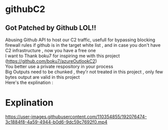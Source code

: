 # githubC2
## Got Patched by Github LOL!!    
Abusing Github API to host our C2 traffic, usefull for bypassing blocking firewall rules if github is in the target white list , and in case you don't have C2 infrastructure , now you have a free one  
I want to Thank boku7 for inspiring me with this project (https://github.com/boku7/azureOutlookC2)  
You better use a private respository in your process  
Big Outputs need to be chunked , they'r not treated in this project , only few bytes output are valid in this project  
Here's the explination :  

# Explination  
https://user-images.githubusercontent.com/110354855/192076474-3c1884f8-4a59-4944-b0d6-9dc59c7692f0.mp4
